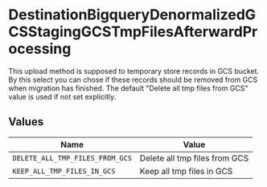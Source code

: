 # DestinationBigqueryDenormalizedGCSStagingGCSTmpFilesAfterwardProcessing

This upload method is supposed to temporary store records in GCS bucket. By this select you can chose if these records should be removed from GCS when migration has finished. The default "Delete all tmp files from GCS" value is used if not set explicitly.


## Values

| Name                            | Value                           |
| ------------------------------- | ------------------------------- |
| `DELETE_ALL_TMP_FILES_FROM_GCS` | Delete all tmp files from GCS   |
| `KEEP_ALL_TMP_FILES_IN_GCS`     | Keep all tmp files in GCS       |